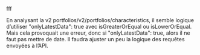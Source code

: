 fff

En analysant la v2 portfolios/v2/portfolios/characteristics,
il semble logique d’utiliser "onlyLatestData": true avec isGreaterOrEqual ou isLowerOrEqual.
Mais cela provoquait une erreur, donc si "onlyLatestData": true, alors il ne faut pas mettre de date.
Il faudra ajuster un peu la logique des requêtes envoyées à l’API.

